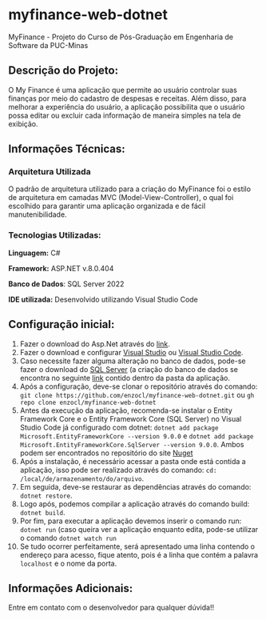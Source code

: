 # myfinance-web-dotnet
MyFinance - Projeto do Curso de Pós-Graduação em Engenharia de Software da PUC-Minas

## Descrição do Projeto:
O My Finance é uma aplicação que permite ao usuário controlar suas finanças por meio do cadastro de despesas e receitas. Além disso, para melhorar a experiência do usuário, a aplicação possibilita que o usuário possa editar ou excluir cada informação de maneira simples na tela de exibição.

## Informações Técnicas:
### Arquitetura Utilizada
O padrão de arquitetura utilizado para a criação do MyFinance foi o estilo de arquitetura em camadas MVC (Model-View-Controller), o qual foi escolhido para garantir uma aplicação organizada e de fácil manutenibilidade.

### Tecnologias Utilizadas:
**Linguagem:** C#

**Framework:** ASP.NET v.8.0.404

**Banco de Dados**: SQL Server 2022

**IDE utilizada:** Desenvolvido utilizando Visual Studio Code

## Configuração inicial:

1. Fazer o download do Asp.Net através do [link](https://dotnet.microsoft.com/pt-br/).
2. Fazer o download e configurar [Visual Studio](https://visualstudio.microsoft.com/pt-br/) ou [Visual Studio Code](https://code.visualstudio.com/).
3. Caso necessite fazer alguma alteração no banco de dados, pode-se fazer o download do [SQL Server](https://www.microsoft.com/pt-br/sql-server/sql-server-downloads) (a criação do banco de dados se encontra no seguinte [link](https://github.com/enzocl/myfinance-web-dotnet/tree/main/myfinance-web-dotnet/Docs/Databases) contido dentro da pasta da aplicação.
4. Após a configuração, deve-se clonar o repositório através do comando:
``` git clone https://github.com/enzocl/myfinance-web-dotnet.git``` ou `gh repo clone enzocl/myfinance-web-dotnet`
5. Antes da execução da aplicação, recomenda-se instalar o Entity Framework Core e o Entity Framework Core (SQL Server) no Visual Studio Code já configurado com dotnet: `dotnet add package Microsoft.EntityFrameworkCore --version 9.0.0` e `dotnet add package Microsoft.EntityFrameworkCore.SqlServer --version 9.0.0`. Ambos podem ser encontrados no repositório do site [Nuget](https://www.nuget.org/packages/Microsoft.EntityFrameworkCore.SqlServer)
6. Após a instalação, é necessário acessar a pasta onde está contida a aplicação, isso pode ser realizado através do comando: `cd: /local/de/armazenamento/do/arquivo`.
7. Em seguida, deve-se restaurar as dependências através do comando: `dotnet restore`.
8. Logo após, podemos compilar a aplicação através do comando build: `dotnet build`.
9. Por fim, para executar a aplicação devemos inserir o comando run: `dotnet run` (caso queira ver a aplicação enquanto edita, pode-se utilizar o comando `dotnet watch run`
10. Se tudo ocorrer perfeitamente, será apresentado uma linha contendo o endereço para acesso, fique atento, pois é a linha que contém a palavra `localhost` e o nome da porta.

## Informações Adicionais:
Entre em contato com o desenvolvedor para qualquer dúvida!!
